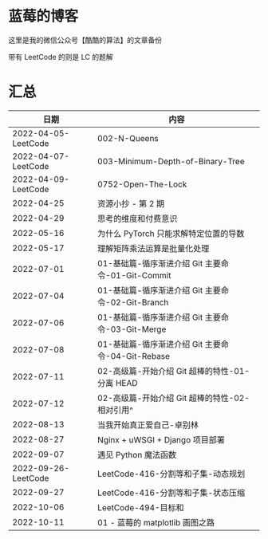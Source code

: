 # 蓝莓的博客
这里是我的微信公众号【酷酷的算法】的文章备份

带有 LeetCode 的则是 LC 的题解

# 汇总

| 日期                | 内容                                              |
| ------------------- | ------------------------------------------------- |
| 2022-04-05-LeetCode | 002-N-Queens                                      |
| 2022-04-07-LeetCode | 003-Minimum-Depth-of-Binary-Tree                  |
| 2022-04-09-LeetCode | 0752-Open-The-Lock                                |
| 2022-04-25          | 资源小抄 - 第 2 期                                |
| 2022-04-29          | 思考的维度和付费意识                              |
| 2022-05-16          | 为什么 PyTorch 只能求解特定位置的导数             |
| 2022-05-17          | 理解矩阵乘法运算是批量化处理                      |
| 2022-07-01          | 01-基础篇-循序渐进介绍 Git 主要命令-01-Git-Commit |
| 2022-07-04          | 01-基础篇-循序渐进介绍 Git 主要命令-02-Git-Branch |
| 2022-07-06          | 01-基础篇-循序渐进介绍 Git 主要命令-03-Git-Merge  |
| 2022-07-08          | 01-基础篇-循序渐进介绍 Git 主要命令-04-Git-Rebase |
| 2022-07-11          | 02-高级篇-开始介绍 Git 超棒的特性-01-分离 HEAD    |
| 2022-07-12          | 02-高级篇-开始介绍 Git 超棒的特性-02-相对引用^    |
| 2022-08-13          | 当我开始真正爱自己-卓别林                         |
| 2022-08-27          | Nginx + uWSGI + Django 项目部署                   |
| 2022-09-07          | 遇见 Python 魔法函数                              |
| 2022-09-26-LeetCode | LeetCode-416-分割等和子集-动态规划                |
| 2022-09-27          | LeetCode-416-分割等和子集-状态压缩                |
| 2022-10-06          | LeetCode-494-目标和                               |
| 2022-10-11          | 01 - 蓝莓的 matplotlib 画图之路                   |

